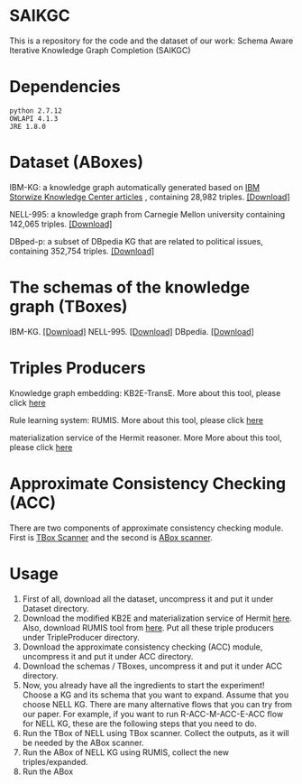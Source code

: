 # SAIKGC
This is a repository for the code and the dataset of our work: Schema Aware Iterative Knowledge Graph Completion (SAIKGC)

# Dependencies
    python 2.7.12
    OWLAPI 4.1.3
    JRE 1.8.0
    
# Dataset (ABoxes)
IBM-KG: a knowledge graph automatically generated based on [IBM Storwize Knowledge Center articles](https://www.ibm.com/support/knowledgecenter/en/ST3FR7) , containing 28,982 triples. [\[Download\]](https://github.com/bagindokemas/meOnJIST2018/blob/master/IBMKG0.zip)

NELL-995: a knowledge graph from Carnegie Mellon university containing 142,065 triples. [\[Download\]](https://github.com/bagindokemas/meOnJIST2018/blob/master/NELLKG0.zip)

DBped-p: a subset of DBpedia KG that are related to political issues, containing 352,754 triples. [\[Download\]](https://github.com/bagindokemas/meOnJIST2018/blob/master/DBPedP.txt.zip)

# The schemas of the knowledge graph (TBoxes)
IBM-KG. [\[Download\]](master/NELLKG0.zip)
NELL-995. [\[Download\]](master/NELLKG0.zip)
DBpedia. [\[Download\]](master/NELLKG0.zip)

# Triples Producers
Knowledge graph embedding: KB2E-TransE. More about this tool, please click [here](https://github.com/thunlp/KB2E)

Rule learning system: RUMIS. More about this tool, please click [here](https://github.com/htran010589/nonmonotonic-rule-mining)

materialization service of the Hermit reasoner. More More about this tool, please click [here](http://www.hermit-reasoner.com/)

# Approximate Consistency Checking (ACC)
There are two components of approximate consistency checking module. First is [TBox Scanner](https://github.com/bagindokemas/meOnJIST2018/blob/master/TBoxScanner.java) and the second is [ABox scanner](https://github.com/bagindokemas/meOnJIST2018/blob/master/ABoxScanner.zip). 

# Usage
1. First of all, download all the dataset, uncompress it and put it under Dataset directory. 
2. Download the modified KB2E and materialization service of Hermit [here](). Also, download RUMIS tool from [here](https://github.com/htran010589/nonmonotonic-rule-mining). Put all these triple producers under TripleProducer directory.
3. Download the approximate consistency checking (ACC) module, uncompress it and put it under ACC directory.
4. Download the schemas / TBoxes, uncompress it and put it under ACC directory.
5. Now, you already have all the ingredients to start the experiment! Choose a KG and its schema that you want to expand. Assume that  you choose NELL KG. There are many alternative flows that you can try from our paper. For example, if you want to run R-ACC-M-ACC-E-ACC flow for NELL KG, these are the following steps that you need to do.
6. Run the TBox of NELL using TBox scanner. Collect the outputs, as it will be needed by the ABox scanner.
7. Run the ABox of NELL KG using RUMIS, collect the new triples/expanded.
8. Run the ABox 







